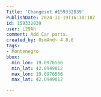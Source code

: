 ```yaml
---
Title: 'Changeset #159332039'
PublishDate: 2024-11-19T16:30:18Z
id: 159332039
user: L29Ah
comment: Add Car parts.
created_by: OsmAnd~ 4.8.6
tags:
- Montenegro
bbox:
  min_lon: 19.0976566
  min_lat: 42.0949812
  max_lon: 19.0976566
  max_lat: 42.0949812

---
```

